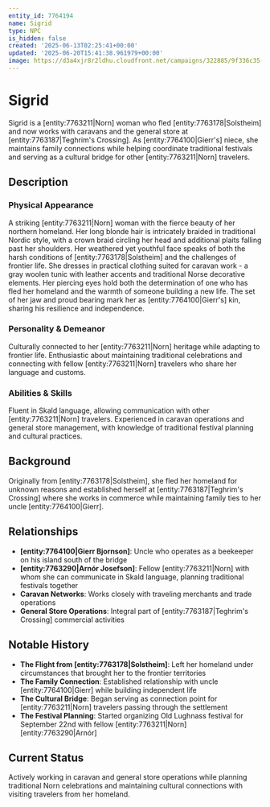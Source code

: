 ```yaml
---
entity_id: 7764194
name: Sigrid
type: NPC
is_hidden: false
created: '2025-06-13T02:25:41+00:00'
updated: '2025-06-20T15:41:38.961979+00:00'
image: https://d3a4xjr8r2ldhu.cloudfront.net/campaigns/322885/9f336c35-1d12-4648-98a9-b4a31295fed4.jpg
---
```


# Sigrid

Sigrid is a [entity:7763211|Norn] woman who fled [entity:7763178|Solstheim] and now works with caravans and the general store at [entity:7763187|Teghrim's Crossing]. As [entity:7764100|Gierr's] niece, she maintains family connections while helping coordinate traditional festivals and serving as a cultural bridge for other [entity:7763211|Norn] travelers.

## Description

### Physical Appearance

A striking [entity:7763211|Norn] woman with the fierce beauty of her northern homeland. Her long blonde hair is intricately braided in traditional Nordic style, with a crown braid circling her head and additional plaits falling past her shoulders. Her weathered yet youthful face speaks of both the harsh conditions of [entity:7763178|Solstheim] and the challenges of frontier life. She dresses in practical clothing suited for caravan work - a gray woolen tunic with leather accents and traditional Norse decorative elements. Her piercing eyes hold both the determination of one who has fled her homeland and the warmth of someone building a new life. The set of her jaw and proud bearing mark her as [entity:7764100|Gierr's] kin, sharing his resilience and independence.

### Personality & Demeanor

Culturally connected to her [entity:7763211|Norn] heritage while adapting to frontier life. Enthusiastic about maintaining traditional celebrations and connecting with fellow [entity:7763211|Norn] travelers who share her language and customs.

### Abilities & Skills

Fluent in Skald language, allowing communication with other [entity:7763211|Norn] travelers. Experienced in caravan operations and general store management, with knowledge of traditional festival planning and cultural practices.

## Background

Originally from [entity:7763178|Solstheim], she fled her homeland for unknown reasons and established herself at [entity:7763187|Teghrim's Crossing] where she works in commerce while maintaining family ties to her uncle [entity:7764100|Gierr].

## Relationships

- **[entity:7764100|Gierr Bjornson]**: Uncle who operates as a beekeeper on his island south of the bridge
- **[entity:7763290|Arnór Josefson]**: Fellow [entity:7763211|Norn] with whom she can communicate in Skald language, planning traditional festivals together
- **Caravan Networks**: Works closely with traveling merchants and trade operations
- **General Store Operations**: Integral part of [entity:7763187|Teghrim's Crossing] commercial activities

## Notable History

- **The Flight from [entity:7763178|Solstheim]**: Left her homeland under circumstances that brought her to the frontier territories
- **The Family Connection**: Established relationship with uncle [entity:7764100|Gierr] while building independent life
- **The Cultural Bridge**: Began serving as connection point for [entity:7763211|Norn] travelers passing through the settlement
- **The Festival Planning**: Started organizing Old Lughnass festival for September 22nd with fellow [entity:7763211|Norn] [entity:7763290|Arnór]

## Current Status

Actively working in caravan and general store operations while planning traditional Norn celebrations and maintaining cultural connections with visiting travelers from her homeland.